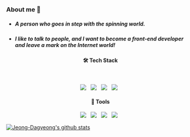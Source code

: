 ### About me 👋
* ##### A person who goes in step with the spinning world.
* ##### I like to talk to people, and I want to become a front-end developer and leave a mark on the Internet world!
</hr>


<h4 align="center"><b>🛠 Tech Stack</b></h4>
</br>
<p align="center">
<img src="https://img.shields.io/badge/HTML5-E34F26?style=flat-square&logo=HTML5&logoColor=white"/></a> &nbsp
<img src="https://img.shields.io/badge/CSS3-1572B6?style=flat-square&logo=CSS3&logoColor=white"/></a> &nbsp
<img src="https://img.shields.io/badge/JavaScript-F7DF1E?style=flat-square&logo=JavaScript&logoColor=white"/></a> &nbsp
<img src="https://img.shields.io/badge/Vue.js-46a327?style=flat-square&logo=Vue.js&logoColor=white"/></a> &nbsp

<h4 align="center"><b>👀 Tools</b></h4>
<p align="center">
<img src="https://img.shields.io/badge/TRELLO-306bb0?style=flat-square&logo=TRELLO&logoColor=white"/></a> &nbsp
<img src="https://img.shields.io/badge/FIGMA-c8a32?style=flat-square&logo=FIGMA&logoColor=white"/></a> &nbsp
<img src="https://img.shields.io/badge/GITHUB-120801?style=flat-square&logo=GITHUB&logoColor=white"/></a> &nbsp
<img src="https://img.shields.io/badge/POSTMAN-d66d1c?style=flat-square&logo=POSTMAN&logoColor=white"/></a> &nbsp



[![Jeong-Dagyeong's github stats](https://github-readme-stats.vercel.app/api/top-langs/?username=Jeong-Dagyeong&show_icons=true&hide_border=true&title_color=004386&icon_color=004386&layout=compact)](https://github.com/Jeong-Dagyeong)
